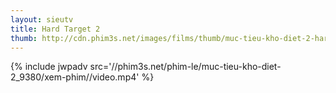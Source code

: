 ```yaml
---
layout: sieutv
title: Hard Target 2
thumb: http://cdn.phim3s.net/images/films/thumb/muc-tieu-kho-diet-2-hard-target-2-2016.jpg
---
```

{% include jwpadv src='//phim3s.net/phim-le/muc-tieu-kho-diet-2_9380/xem-phim//video.mp4' %}